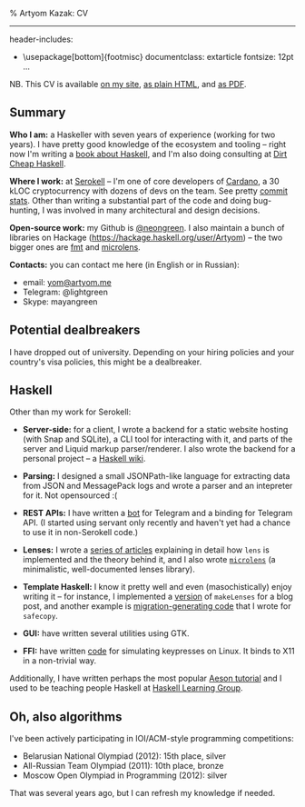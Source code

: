 % Artyom Kazak: CV

---
header-includes:
  - \usepackage[bottom]{footmisc}
documentclass: extarticle
fontsize: 12pt
...

NB. This CV is available [on my site][cv-web], [as plain HTML][cv-plain],
and [as PDF][cv-pdf].

[cv-web]: https://artyom.me/cv
[cv-plain]: https://artyom.me/cv-plain.html
[cv-pdf]: https://artyom.me/cv.pdf

## Summary

**Who I am:** a Haskeller with seven years of experience (working for two
years). I have pretty good knowledge of the ecosystem and tooling – right
now I'm writing a [book about Haskell][IH], and I'm also doing consulting
at [Dirt Cheap Haskell][].

[IH]: https://intermediatehaskell.com
[Dirt Cheap Haskell]: https://dirtcheaphaskell.io

**Where I work:** at [Serokell][] – I'm one of core developers
of [Cardano][], a 30 kLOC cryptocurrency with dozens of devs on the team.
See pretty [commit stats][]. Other than writing a substantial part of the
code and doing bug-hunting, I was involved in many architectural and design
decisions.

[Serokell]: https://serokell.io
[Cardano]: https://iohk.io/projects/cardano
[commit stats]: https://github.com/input-output-hk/cardano-sl/graphs/contributors

**Open-source work:** my Github is [\@neongreen][]. I also maintain a bunch
of libraries on Hackage (<https://hackage.haskell.org/user/Artyom>) – the
two bigger ones are [fmt](@hackage) and [microlens](@hackage).

[\@neongreen]: @gh:neongreen

**Contacts:** you can contact me here (in English or in Russian):

  * email: yom@artyom.me
  * Telegram: \@lightgreen
  * Skype: mayangreen

## Potential dealbreakers

I have dropped out of university. Depending on your hiring policies and your
country's visa policies, this might be a dealbreaker.

## Haskell

Other than my work for Serokell:

  * **Server-side:** for a client, I wrote a backend for a static website
    hosting (with Snap and SQLite), a CLI tool for interacting with it, and
    parts of the server and Liquid markup parser/renderer. I also wrote
    the backend for a personal project – a [Haskell wiki][Guide].

    [Guide]: https://guide.aelve.com/haskell

  * **Parsing:** I designed a small JSONPath-like language for extracting
    data from JSON and MessagePack logs and wrote a parser and an intepreter
    for it. Not opensourced :(

  * **REST APIs:** I have written a [bot][] for Telegram and a binding for
    Telegram API. (I started using servant only recently and haven't yet had
    a chance to use it in non-Serokell code.)

    [bot]: @gh:neongreen/untilbot

  * **Lenses:** I wrote a [series of articles][lens over tea] explaining in
    detail how `lens` is implemented and the theory behind it, and I also
    wrote [`microlens`](@hackage) (a minimalistic, well-documented lenses
    library).

    [lens over tea]: https://artyom.me/#lens-over-tea

  * **Template Haskell:** I know it pretty well and even (masochistically)
    enjoy writing it – for instance, I implemented a [version][makeLenses] of
    `makeLenses` for a blog post, and another example
    is [migration-generating code][migrate] that I wrote for `safecopy`.

    [makeLenses]: https://artyom.me/lens-over-tea-6#the-answer-4
    [migrate]: http://hackage.haskell.org/package/safecopy-migrate-0.1.0.0/docs/src/Data-SafeCopy-Migrate.html#changelog

  * **GUI:** have written several utilities using GTK.

  * **FFI:** have written [code][fake-type] for simulating keypresses on
    Linux. It binds to X11 in a non-trivial way.

    [fake-type]: https://github.com/aelve/fake-type/blob/master/lib/FakeType.hs

Additionally, I have written perhaps the most popular [Aeson tutorial][] and
I used to be teaching people Haskell at [Haskell Learning Group][HLG].

[Aeson tutorial]: https://artyom.me/aeson
[HLG]: https://github.com/haskell-learning-group/haskell-learning-group

## Oh, also algorithms

I've been actively participating in IOI/ACM-style programming competitions:

  * Belarusian National Olympiad (2012): 15th place, silver
  * All-Russian Team Olympiad (2011): 10th place, bronze
  * Moscow Open Olympiad in Programming (2012): silver

That was several years ago, but I can refresh my knowledge if needed.

